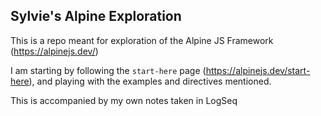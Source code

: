 ## Sylvie's Alpine Exploration
This is a repo meant for exploration of the Alpine JS Framework (https://alpinejs.dev/)

I am starting by following the `start-here` page (https://alpinejs.dev/start-here), and playing with the examples and directives mentioned.

This is accompanied by my own notes taken in LogSeq
